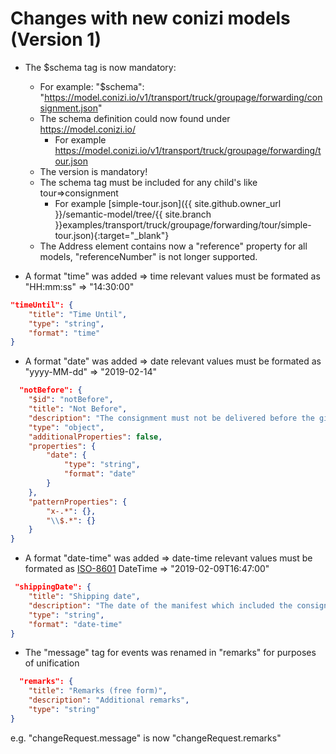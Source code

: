 # Changes with new conizi models (Version 1)

* The $schema tag is now mandatory:
  * For example: "\$schema": "https://model.conizi.io/v1/transport/truck/groupage/forwarding/consignment.json" 
  * The schema definition could now found under https://model.conizi.io/
    * For example https://model.conizi.io/v1/transport/truck/groupage/forwarding/tour.json
  * The version is mandatory!
  * The schema tag must be included for any child's like tour=>consignment
    * For example [simple-tour.json]({{ site.github.owner_url }}/semantic-model/tree/{{ site.branch }}examples/transport/truck/groupage/forwarding/tour/simple-tour.json){:target="_blank"}
  * The Address element contains now a "reference" property for all models, "referenceNumber" is not longer supported.

* A format "time" was added => time relevant values must be formated as "HH:mm:ss" => "14:30:00"

```json
"timeUntil": {
    "title": "Time Until",
    "type": "string",
    "format": "time"
}
```

* A format "date" was added => date relevant values must be formated as "yyyy-MM-dd" => "2019-02-14"

```json
  "notBefore": {
    "$id": "notBefore",
    "title": "Not Before",
    "description": "The consignment must not be delivered before the given date",
    "type": "object",
    "additionalProperties": false,
    "properties": {
        "date": {
            "type": "string",
            "format": "date"
        }
    },
    "patternProperties": {
        "x-.*": {},
        "\\$.*": {}
    }
}
```
* A format "date-time" was added => date-time relevant values must be formated as [ISO-8601](https://de.wikipedia.org/wiki/ISO_8601) DateTime => "2019-02-09T16:47:00"
  
```json
 "shippingDate": {
    "title": "Shipping date",
    "description": "The date of the manifest which included the consignment",
    "type": "string",
    "format": "date-time"
}
```

* The "message" tag for events was renamed in "remarks" for purposes of unification

```json
  "remarks": {
    "title": "Remarks (free form)",
    "description": "Additional remarks",
    "type": "string"
}
```
e.g. "changeRequest.message" is now "changeRequest.remarks"

